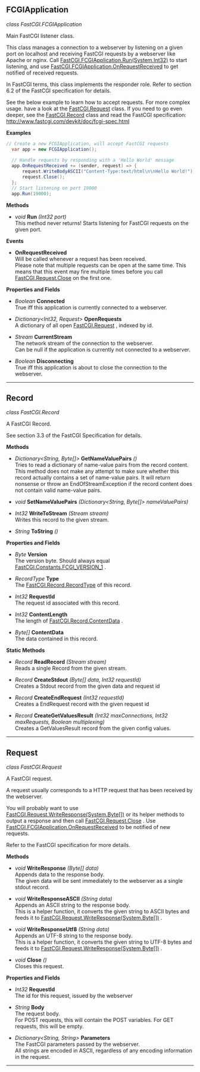 <a id="FastCGI.FCGIApplication"></a>
## FCGIApplication
*class FastCGI.FCGIApplication*

Main FastCGI listener class.

This class manages a connection to a webserver by listening on a given port on localhost and receiving FastCGI requests by a webserver like Apache or nginx.
Call [FastCGI.FCGIApplication.Run(System.Int32)](#FastCGI.FCGIApplication.Run(System.Int32)) to start listening, and use [FastCGI.FCGIApplication.OnRequestReceived](#FastCGI.FCGIApplication.OnRequestReceived) to get notified of received requests.

In FastCGI terms, this class implements the responder role. Refer to section 6.2 of the FastCGI specification for details.

See the below example to learn how to accept requests. For more complex usage. have a look at the [FastCGI.Request](#FastCGI.Request) class.
If you need to go even deeper, see the [FastCGI.Record](#FastCGI.Record) class and read the FastCGI specification: http://www.fastcgi.com/devkit/doc/fcgi-spec.html

**Examples**


```csharp
// Create a new FCGIApplication, will accept FastCGI requests
  var app = new FCGIApplication();
            
  // Handle requests by responding with a 'Hello World' message
  app.OnRequestReceived += (sender, request) => {
      request.WriteBodyASCII("Content-Type:text/html\n\nHello World!");
      request.Close();
  };
  // Start listening on port 19000
  app.Run(19000);
```


**Methods**

<a id="FastCGI.FCGIApplication.Run(System.Int32)"></a>

* *void* **Run** *(Int32 port)*  
  This method never returns! Starts listening for FastCGI requests on the given port.  


**Events**

<a id="FastCGI.FCGIApplication.OnRequestReceived"></a>

* **OnRequestReceived**  
  Will be called whenever a request has been received.  
  Please note that multiple requests can be open at the same time.
This means that this event may fire multiple times before you call [FastCGI.Request.Close](#FastCGI.Request.Close) on the first one.



**Properties and Fields**

<a id="FastCGI.FCGIApplication.Connected"></a>

* *Boolean* **Connected**  
  True iff this application is currently connected to a webserver.  



<a id="FastCGI.FCGIApplication.OpenRequests"></a>

* *Dictionary&lt;Int32, Request&gt;* **OpenRequests**  
  A dictionary of all open [FastCGI.Request](#FastCGI.Request) , indexed by id.  


<a id="FastCGI.FCGIApplication.CurrentStream"></a>

* *Stream* **CurrentStream**  
  The network stream of the connection to the webserver.  
  Can be null if the application is currently not connected to a webserver.


<a id="FastCGI.FCGIApplication.Disconnecting"></a>

* *Boolean* **Disconnecting**  
  True iff this application is about to close the connection to the webserver.  





---

<a id="FastCGI.Record"></a>
## Record
*class FastCGI.Record*

A FastCGI Record.

See section 3.3 of the FastCGI Specification for details.

**Methods**

<a id="FastCGI.Record.GetNameValuePairs"></a>

* *Dictionary&lt;String, Byte[]&gt;* **GetNameValuePairs** *()*  
  Tries to read a dictionary of name-value pairs from the record content.  
  This method does not make any attempt to make sure whether this record actually contains a set of name-value pairs.
It will return nonsense or throw an EndOfStreamException if the record content does not contain valid name-value pairs.

<a id="FastCGI.Record.SetNameValuePairs(System.Collections.Generic.Dictionary`2[[System.String, mscorlib, Version=4.0.0.0, Culture=neutral, PublicKeyToken=b77a5c561934e089],[System.Byte[], mscorlib, Version=4.0.0.0, Culture=neutral, PublicKeyToken=b77a5c561934e089]])"></a>

* *void* **SetNameValuePairs** *(Dictionary&lt;String, Byte[]&gt; nameValuePairs)*  

<a id="FastCGI.Record.WriteToStream(System.IO.Stream)"></a>

* *Int32* **WriteToStream** *(Stream stream)*  
  Writes this record to the given stream.  

<a id="FastCGI.Record.ToString"></a>

* *String* **ToString** *()*  


**Properties and Fields**


<a id="FastCGI.Record.Version"></a>

* *Byte* **Version**  
  The version byte. Should always equal [FastCGI.Constants.FCGI_VERSION_1](#FastCGI.Constants.FCGI_VERSION_1) .  


<a id="FastCGI.Record.Type"></a>

* *RecordType* **Type**  
  The [FastCGI.Record.RecordType](#FastCGI.Record.RecordType) of this record.  


<a id="FastCGI.Record.RequestId"></a>

* *Int32* **RequestId**  
  The request id associated with this record.  


<a id="FastCGI.Record.ContentLength"></a>

* *Int32* **ContentLength**  
  The length of [FastCGI.Record.ContentData](#FastCGI.Record.ContentData) .  


<a id="FastCGI.Record.ContentData"></a>

* *Byte[]* **ContentData**  
  The data contained in this record.  



**Static Methods**

<a id="FastCGI.Record.ReadRecord(System.IO.Stream)"></a>

* *Record* **ReadRecord** *(Stream stream)*  
  Reads a single Record from the given stream.  

<a id="FastCGI.Record.CreateStdout(System.Byte[],System.Int32)"></a>

* *Record* **CreateStdout** *(Byte[] data, Int32 requestId)*  
  Creates a Stdout record from the given data and request id  

<a id="FastCGI.Record.CreateEndRequest(System.Int32)"></a>

* *Record* **CreateEndRequest** *(Int32 requestId)*  
  Creates a EndRequest record with the given request id  

<a id="FastCGI.Record.CreateGetValuesResult(System.Int32,System.Int32,System.Boolean)"></a>

* *Record* **CreateGetValuesResult** *(Int32 maxConnections, Int32 maxRequests, Boolean multiplexing)*  
  Creates a GetValuesResult record from the given config values.  




---

<a id="FastCGI.Request"></a>
## Request
*class FastCGI.Request*

A FastCGI request.

A request usually corresponds to a HTTP request that has been received by the webserver.

You will probably want to use [FastCGI.Request.WriteResponse(System.Byte[])](#FastCGI.Request.WriteResponse(System.Byte[])) or its helper methods to output a response and then call [FastCGI.Request.Close](#FastCGI.Request.Close) . Use [FastCGI.FCGIApplication.OnRequestReceived](#FastCGI.FCGIApplication.OnRequestReceived) to be notified of new requests.

Refer to the FastCGI specification for more details.

**Methods**

<a id="FastCGI.Request.WriteResponse(System.Byte[])"></a>

* *void* **WriteResponse** *(Byte[] data)*  
  Appends data to the response body.  
  The given data will be sent immediately to the webserver as a single stdout record.

<a id="FastCGI.Request.WriteResponseASCII(System.String)"></a>

* *void* **WriteResponseASCII** *(String data)*  
  Appends an ASCII string to the response body.  
  This is a helper function, it converts the given string to ASCII bytes and feeds it to [FastCGI.Request.WriteResponse(System.Byte[])](#FastCGI.Request.WriteResponse(System.Byte[])) .

<a id="FastCGI.Request.WriteResponseUtf8(System.String)"></a>

* *void* **WriteResponseUtf8** *(String data)*  
  Appends an UTF-8 string to the response body.  
  This is a helper function, it converts the given string to UTF-8 bytes and feeds it to [FastCGI.Request.WriteResponse(System.Byte[])](#FastCGI.Request.WriteResponse(System.Byte[])) .

<a id="FastCGI.Request.Close"></a>

* *void* **Close** *()*  
  Closes this request.  


**Properties and Fields**

<a id="FastCGI.Request.RequestId"></a>

* *Int32* **RequestId**  
  The id for this request, issued by the webserver  


<a id="FastCGI.Request.Body"></a>

* *String* **Body**  
  The request body.  
  For POST requests, this will contain the POST variables. For GET requests, this will be empty.



<a id="FastCGI.Request.Parameters"></a>

* *Dictionary&lt;String, String&gt;* **Parameters**  
  The FastCGI parameters passed by the webserver.  
  All strings are encoded in ASCII, regardless of any encoding information in the request.





---

